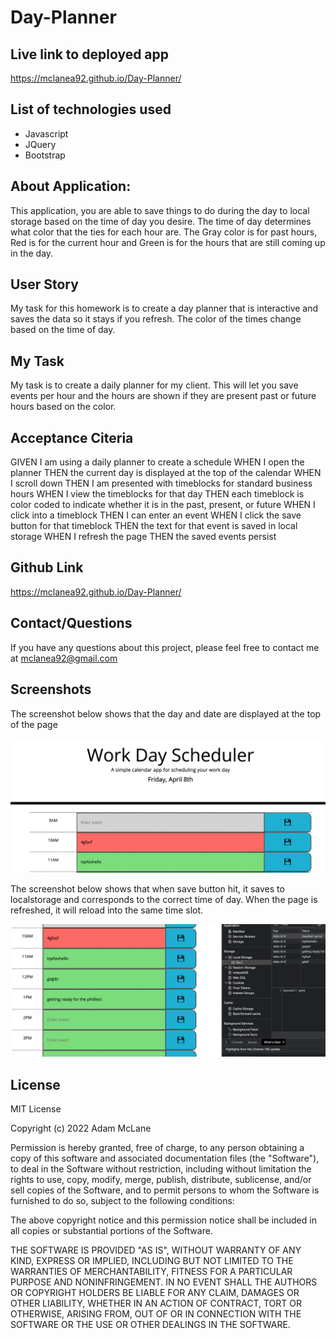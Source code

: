 # Day-Planner


## Live link to deployed app
https://mclanea92.github.io/Day-Planner/


## List of technologies used
- Javascript
- JQuery
- Bootstrap


## About Application:
This application, you are able to save things to do during the day to local storage based on the time of day you desire.  The time of day determines what color that the ties for each hour are.  The Gray color is for past hours, Red is for the current hour and Green is for the hours that are still coming up in the day.


## User Story

My task for this homework is to create a day planner that is interactive and saves the data so it stays if you refresh.  The color of the times change based on the time of day.

## My Task

My task is to create a daily planner for my client.  This will let you save events per hour and the hours are shown if they are present past or future hours based on the color.

## Acceptance Citeria

GIVEN I am using a daily planner to create a schedule
WHEN I open the planner
THEN the current day is displayed at the top of the calendar
WHEN I scroll down
THEN I am presented with timeblocks for standard business hours
WHEN I view the timeblocks for that day
THEN each timeblock is color coded to indicate whether it is in the past, present, or future
WHEN I click into a timeblock
THEN I can enter an event
WHEN I click the save button for that timeblock
THEN the text for that event is saved in local storage
WHEN I refresh the page
THEN the saved events persist


## Github Link
https://mclanea92.github.io/Day-Planner/

## Contact/Questions
If you have any questions about this project, please feel free to contact me at mclanea92@gmail.com

## Screenshots

The screenshot below shows that the day and date are displayed at the top of the page

![day and date at top of page](./topofpage.png)


The screenshot below shows that when save button hit, it saves to localstorage and corresponds to the correct time of day.  When the page is refreshed, it will reload into the same time slot.

![screenshot of localstorage](./localstorage.png)


## License
MIT License

Copyright (c) 2022 Adam McLane

Permission is hereby granted, free of charge, to any person obtaining a copy
of this software and associated documentation files (the "Software"), to deal
in the Software without restriction, including without limitation the rights
to use, copy, modify, merge, publish, distribute, sublicense, and/or sell
copies of the Software, and to permit persons to whom the Software is
furnished to do so, subject to the following conditions:

The above copyright notice and this permission notice shall be included in all
copies or substantial portions of the Software.

THE SOFTWARE IS PROVIDED "AS IS", WITHOUT WARRANTY OF ANY KIND, EXPRESS OR
IMPLIED, INCLUDING BUT NOT LIMITED TO THE WARRANTIES OF MERCHANTABILITY,
FITNESS FOR A PARTICULAR PURPOSE AND NONINFRINGEMENT. IN NO EVENT SHALL THE
AUTHORS OR COPYRIGHT HOLDERS BE LIABLE FOR ANY CLAIM, DAMAGES OR OTHER
LIABILITY, WHETHER IN AN ACTION OF CONTRACT, TORT OR OTHERWISE, ARISING FROM,
OUT OF OR IN CONNECTION WITH THE SOFTWARE OR THE USE OR OTHER DEALINGS IN THE
SOFTWARE.